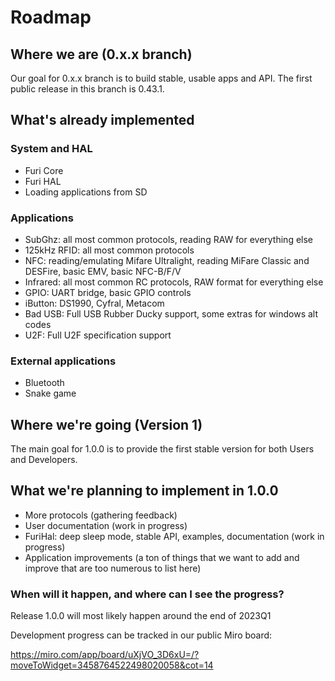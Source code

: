 # Roadmap

## Where we are (0.x.x branch)

Our goal for 0.x.x branch is to build stable, usable apps and API.
The first public release in this branch is 0.43.1.

## What's already implemented

### System and HAL

- Furi Core
- Furi HAL
- Loading applications from SD

### Applications

- SubGhz: all most common protocols, reading RAW for everything else
- 125kHz RFID: all most common protocols
- NFC: reading/emulating Mifare Ultralight, reading MiFare Classic and DESFire, basic EMV, basic NFC-B/F/V
- Infrared: all most common RC protocols, RAW format for everything else
- GPIO: UART bridge, basic GPIO controls
- iButton: DS1990, Cyfral, Metacom
- Bad USB: Full USB Rubber Ducky support, some extras for windows alt codes
- U2F: Full U2F specification support

### External applications

- Bluetooth
- Snake game

## Where we're going (Version 1)

The main goal for 1.0.0 is to provide the first stable version for both Users and Developers.

## What we're planning to implement in 1.0.0

- More protocols (gathering feedback)
- User documentation (work in progress)
- FuriHal: deep sleep mode, stable API, examples, documentation (work in progress)
- Application improvements (a ton of things that we want to add and improve that are too numerous to list here)

### When will it happen, and where can I see the progress?

Release 1.0.0 will most likely happen around the end of 2023Q1

Development progress can be tracked in our public Miro board:

<https://miro.com/app/board/uXjVO_3D6xU=/?moveToWidget=3458764522498020058&cot=14>
